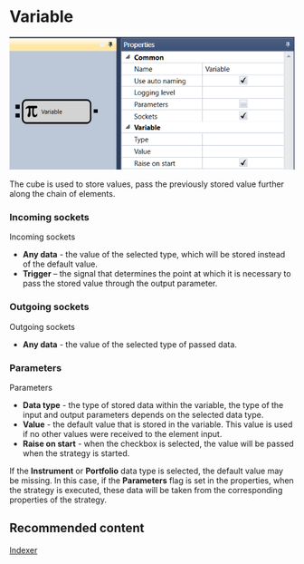 # Variable

![Designer Variable 00](../images/Designer_Variable_00.png)

The cube is used to store values, pass the previously stored value further along the chain of elements.

### Incoming sockets

Incoming sockets

- **Any data** \- the value of the selected type, which will be stored instead of the default value.
- **Trigger** – the signal that determines the point at which it is necessary to pass the stored value through the output parameter.

### Outgoing sockets

Outgoing sockets

- **Any data** \- the value of the selected type of passed data.

### Parameters

Parameters

- **Data type** \- the type of stored data within the variable, the type of the input and output parameters depends on the selected data type.
- **Value** \- the default value that is stored in the variable. This value is used if no other values were received to the element input.
- **Raise on start** \- when the checkbox is selected, the value will be passed when the strategy is started.

If the **Instrument** or **Portfolio** data type is selected, the default value may be missing. In this case, if the **Parameters** flag is set in the properties, when the strategy is executed, these data will be taken from the corresponding properties of the strategy.

## Recommended content

[Indexer](Designer_Indexer.md)

